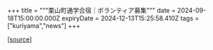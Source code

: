 +++
title = """栗山町通学合宿｜ボランティア募集"""
date = 2024-09-18T15:00:00.000Z
expiryDate = 2024-12-13T15:25:58.410Z
tags = ["kuriyama","news"]
+++


[[source]](https://www.town.kuriyama.hokkaido.jp/soshiki/55/28870.html)
